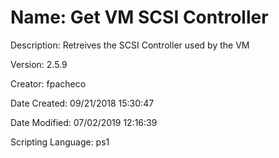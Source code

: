 ﻿# Name: Get VM SCSI Controller

Description: Retreives the SCSI Controller used by the VM

Version: 2.5.9

Creator: fpacheco

Date Created: 09/21/2018 15:30:47

Date Modified: 07/02/2019 12:16:39

Scripting Language: ps1


